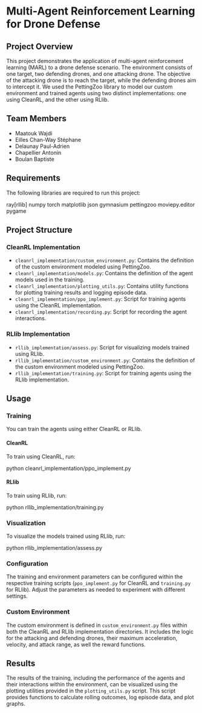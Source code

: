 # Multi-Agent Reinforcement Learning for Drone Defense

## Project Overview

This project demonstrates the application of multi-agent reinforcement learning (MARL) to a drone defense scenario. The environment consists of one target, two defending drones, and one attacking drone. The objective of the attacking drone is to reach the target, while the defending drones aim to intercept it. We used the PettingZoo library to model our custom environment and trained agents using two distinct implementations: one using CleanRL, and the other using RLlib.

## Team Members

- Maatouk Wajdi
- Eilles Chan-Way Stéphane
- Delaunay Paul-Adrien
- Chapellier Antonin
- Boulan Baptiste

## Requirements

The following libraries are required to run this project:

ray[rllib]
numpy
torch
matplotlib
json
gymnasium
pettingzoo
moviepy.editor
pygame


## Project Structure

### CleanRL Implementation
- `cleanrl_implementation/custom_environment.py`: Contains the definition of the custom environment modeled using PettingZoo.
- `cleanrl_implementation/models.py`: Contains the definition of the agent models used in the training.
- `cleanrl_implementation/plotting_utils.py`: Contains utility functions for plotting training results and logging episode data.
- `cleanrl_implementation/ppo_implement.py`: Script for training agents using the CleanRL implementation.
- `cleanrl_implementation/recording.py`: Script for recording the agent interactions.

### RLlib Implementation
- `rllib_implementation/assess.py`: Script for visualizing models trained using RLlib.
- `rllib_implementation/custom_environment.py`: Contains the definition of the custom environment modeled using PettingZoo.
- `rllib_implementation/training.py`: Script for training agents using the RLlib implementation.

## Usage

### Training

You can train the agents using either CleanRL or RLlib.

#### CleanRL

To train using CleanRL, run:

python cleanrl_implementation/ppo_implement.py


#### RLlib

To train using RLlib, run:

python rllib_implementation/training.py


### Visualization

To visualize the models trained using RLlib, run:

python rllib_implementation/assess.py


### Configuration

The training and environment parameters can be configured within the respective training scripts (`ppo_implement.py` for CleanRL and `training.py` for RLlib). Adjust the parameters as needed to experiment with different settings.

### Custom Environment

The custom environment is defined in `custom_environment.py` files within both the CleanRL and RLlib implementation directories. It includes the logic for the attacking and defending drones, their maximum acceleration, velocity, and attack range, as well the reward functions.

## Results

The results of the training, including the performance of the agents and their interactions within the environment, can be visualized using the plotting utilities provided in the `plotting_utils.py` script. This script provides functions to calculate rolling outcomes, log episode data, and plot graphs.

